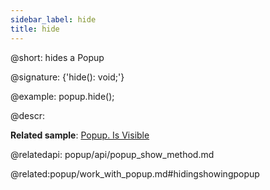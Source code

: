 ```yaml
---
sidebar_label: hide
title: hide
---          
```


@short: hides a Popup

@signature: {'hide(): void;'}

@example:
popup.hide();


@descr:

**Related sample**: [Popup. Is Visible](https://snippet.dhtmlx.com/f614sdm3)

@relatedapi:
popup/api/popup_show_method.md

@related:popup/work_with_popup.md#hidingshowingpopup





